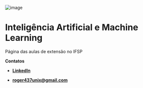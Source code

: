 ![image](https://img.olhardigital.com.br/wp-content/uploads/2023/05/o-que-e-rede-neural.jpg)

# Inteligência Artificial e Machine Learning 

Página das aulas de extensão no IFSP

**Contatos**

- [**LinkedIn**](https://www.linkedin.com/in/rogério-alcântara-7ab741191)

- **roger437unix@gmail.com**

